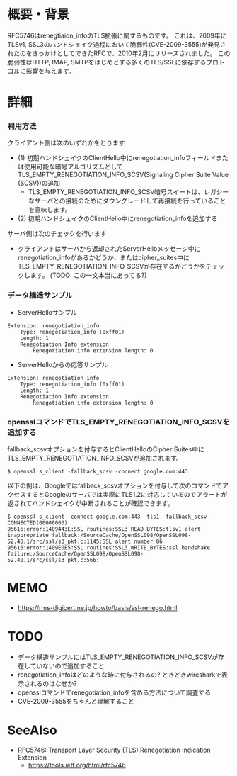 # 概要・背景
RFC5746はrenegtiaion_infoのTLS拡張に関するものです。
これは、2009年にTLSv1, SSL3のハンドシェイク過程において脆弱性(CVE-2009-3555)が発見されたのをきっかけとしてできたRFCで、2010年2月にリリースされました。
この脆弱性はHTTP, IMAP, SMTPをはじめとする多くのTLS/SSLに依存するプロトコルに影響を与えます。

# 詳細
### 利用方法
クライアント側は次のいずれかをとります
- (1) 初期ハンドシェイクのClientHello中にrenegotiation_infoフィールドまたは使用可能な暗号アルゴリズムとしてTLS_EMPTY_RENEGOTIATION_INFO_SCSV(Signaling Cipher Suite Value (SCSV))の追加
  - TLS_EMPTY_RENEGOTIATION_INFO_SCSV暗号スイートは、レガシーなサーバとの接続のためにダウングレードして再接続を行っていることを意味します。
- (2) 初期ハンドシェイクのClientHello中にrenegotiation_infoを追加する

サーバ側は次のチェックを行います
- クライアントはサーバから返却されたServerHelloメッセージ中にrenegotiation_infoがあるかどうか、またはcipher_suites中にTLS_EMPTY_RENEGOTIATION_INFO_SCSVが存在するかどうかをチェックします。 (TODO: この一文本当にあってる?)


### データ構造サンプル
- ServerHelloサンプル
```
Extension: renegotiation_info
    Type: renegotiation_info (0xff01)
    Length: 1
    Renegotiation Info extension
        Renegotiation info extension length: 0
```
- ServerHelloからの応答サンプル
```
Extension: renegotiation_info
    Type: renegotiation_info (0xff01)
    Length: 1
    Renegotiation Info extension
        Renegotiation info extension length: 0
```

### opensslコマンドでTLS_EMPTY_RENEGOTIATION_INFO_SCSVを追加する
fallback_scsvオプションを付与するとClientHelloのCipher Suites中にTLS_EMPTY_RENEGOTIATION_INFO_SCSVが追加されます。
```
$ openssl s_client -fallback_scsv -connect google.com:443
```

以下の例は、Googleではfallback_scsvオプションを付与して次のコマンドでアクセスするとGoogleのサーバでは実際にTLS1.2に対応しているのでアラートが返されてハンドシェイクが中断されることが確認できます。
```
$ openssl s_client -connect google.com:443 -tls1 -fallback_scsv
CONNECTED(00000003)
95616:error:1409443E:SSL routines:SSL3_READ_BYTES:tlsv1 alert inappropriate fallback:/SourceCache/OpenSSL098/OpenSSL098-52.40.1/src/ssl/s3_pkt.c:1145:SSL alert number 86
95616:error:1409E0E5:SSL routines:SSL3_WRITE_BYTES:ssl handshake failure:/SourceCache/OpenSSL098/OpenSSL098-52.40.1/src/ssl/s3_pkt.c:566:
```

# MEMO
- https://rms-digicert.ne.jp/howto/basis/ssl-renego.html

# TODO
- データ構造サンプルにはTLS_EMPTY_RENEGOTIATION_INFO_SCSVが存在していないので追加すること
- renegotiation_infoはどのような時に付与されるの? ときどきwiresharkで表示されるのはなぜか?
- opensslコマンドでrenegotiation_infoを含める方法について調査する
- CVE-2009-3555をちゃんと理解すること

# SeeAlso
- RFC5746: Transport Layer Security (TLS) Renegotiation Indication Extension
  - https://tools.ietf.org/html/rfc5746
